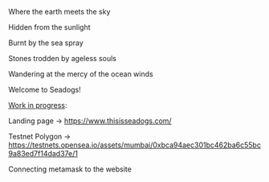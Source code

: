 Where the earth meets the sky

Hidden from the sunlight

Burnt by the sea spray

Stones trodden by ageless souls

Wandering at the mercy of the ocean winds

Welcome to Seadogs!


<ins>Work in progress</ins>:

Landing page -> https://www.thisisseadogs.com/

Testnet Polygon -> https://testnets.opensea.io/assets/mumbai/0xbca94aec301bc462ba6c55bc9a83ed7f14dad37e/1

Connecting metamask to the website

<!---
seadogslab/seadogslab is a ✨ special ✨ repository because its `README.md` (this file) appears on your GitHub profile.
You can click the Preview link to take a look at your changes.
--->
